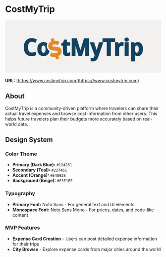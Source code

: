 # CostMyTrip

![CostMyTrip Banner](./public/header.png)

**URL:** [https://www.costmytrip.com](https://www.costmytrip.com)

## About

CostMyTrip is a community-driven platform where travelers can share their actual travel expenses and browse cost information from other users. This helps future travelers plan their budgets more accurately based on real-world data.

## Design System

### Color Theme

- **Primary (Dark Blue):** `#124261`
- **Secondary (Teal):** `#227461`
- **Accent (Orange):** `#E48928`
- **Background (Beige):** `#F3F1EF`

### Typography

- **Primary Font:** Noto Sans - For general text and UI elements
- **Monospace Font:** Noto Sans Mono - For prices, dates, and code-like content

### MVP Features

- **Expense Card Creation** - Users can post detailed expense information for their trips
- **City Browse** - Explore expense cards from major cities around the world
